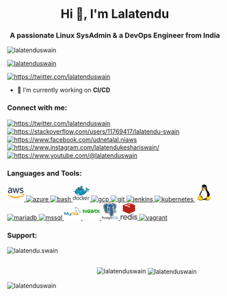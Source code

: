 <h1 align="center">Hi 👋, I'm Lalatendu</h1>
<h3 align="center">A passionate Linux SysAdmin & a DevOps Engineer from India</h3>

<p align="left"> <img src="https://komarev.com/ghpvc/?username=lalatenduswain&label=Profile%20views&color=0e75b6&style=flat" alt="lalatenduswain" /> </p>

<p align="left"> <a href="https://github.com/ryo-ma/github-profile-trophy"><img src="https://github-profile-trophy.vercel.app/?username=lalatenduswain" alt="lalatenduswain" /></a> </p>

<p align="left"> <a href="https://twitter.com/lalatenduswain" target="blank"><img src="https://img.shields.io/twitter/follow/https://twitter.com/lalatenduswain?logo=twitter&style=for-the-badge" alt="https://twitter.com/lalatenduswain" /></a> </p>

- 🔭 I’m currently working on **CI/CD**

<h3 align="left">Connect with me:</h3>
<p align="left">
<a href="https://twitter.com/https://twitter.com/lalatenduswain" target="blank"><img align="center" src="https://raw.githubusercontent.com/rahuldkjain/github-profile-readme-generator/master/src/images/icons/Social/twitter.svg" alt="https://twitter.com/lalatenduswain" height="30" width="40" /></a>
<a href="https://stackoverflow.com/users/https://stackoverflow.com/users/11769417/lalatendu-swain" target="blank"><img align="center" src="https://raw.githubusercontent.com/rahuldkjain/github-profile-readme-generator/master/src/images/icons/Social/stack-overflow.svg" alt="https://stackoverflow.com/users/11769417/lalatendu-swain" height="30" width="40" /></a>
<a href="https://fb.com/https://www.facebook.com/udnetalal.niaws" target="blank"><img align="center" src="https://raw.githubusercontent.com/rahuldkjain/github-profile-readme-generator/master/src/images/icons/Social/facebook.svg" alt="https://www.facebook.com/udnetalal.niaws" height="30" width="40" /></a>
<a href="https://instagram.com/https://www.instagram.com/lalatendukeshariswain/" target="blank"><img align="center" src="https://raw.githubusercontent.com/rahuldkjain/github-profile-readme-generator/master/src/images/icons/Social/instagram.svg" alt="https://www.instagram.com/lalatendukeshariswain/" height="30" width="40" /></a>
<a href="https://www.youtube.com/@lalatenduswain" target="blank"><img align="center" src="https://raw.githubusercontent.com/rahuldkjain/github-profile-readme-generator/master/src/images/icons/Social/youtube.svg" alt="https://www.youtube.com/@lalatenduswain" height="30" width="40" /></a>
</p>

<h3 align="left">Languages and Tools:</h3>
<p align="left"> <a href="https://aws.amazon.com" target="_blank" rel="noreferrer"> <img src="https://raw.githubusercontent.com/devicons/devicon/master/icons/amazonwebservices/amazonwebservices-original-wordmark.svg" alt="aws" width="40" height="40"/> </a> <a href="https://azure.microsoft.com/en-in/" target="_blank" rel="noreferrer"> <img src="https://www.vectorlogo.zone/logos/microsoft_azure/microsoft_azure-icon.svg" alt="azure" width="40" height="40"/> </a> <a href="https://www.gnu.org/software/bash/" target="_blank" rel="noreferrer"> <img src="https://www.vectorlogo.zone/logos/gnu_bash/gnu_bash-icon.svg" alt="bash" width="40" height="40"/> </a> <a href="https://www.docker.com/" target="_blank" rel="noreferrer"> <img src="https://raw.githubusercontent.com/devicons/devicon/master/icons/docker/docker-original-wordmark.svg" alt="docker" width="40" height="40"/> </a> <a href="https://cloud.google.com" target="_blank" rel="noreferrer"> <img src="https://www.vectorlogo.zone/logos/google_cloud/google_cloud-icon.svg" alt="gcp" width="40" height="40"/> </a> <a href="https://git-scm.com/" target="_blank" rel="noreferrer"> <img src="https://www.vectorlogo.zone/logos/git-scm/git-scm-icon.svg" alt="git" width="40" height="40"/> </a> <a href="https://www.jenkins.io" target="_blank" rel="noreferrer"> <img src="https://www.vectorlogo.zone/logos/jenkins/jenkins-icon.svg" alt="jenkins" width="40" height="40"/> </a> <a href="https://kubernetes.io" target="_blank" rel="noreferrer"> <img src="https://www.vectorlogo.zone/logos/kubernetes/kubernetes-icon.svg" alt="kubernetes" width="40" height="40"/> </a> <a href="https://www.linux.org/" target="_blank" rel="noreferrer"> <img src="https://raw.githubusercontent.com/devicons/devicon/master/icons/linux/linux-original.svg" alt="linux" width="40" height="40"/> </a> <a href="https://mariadb.org/" target="_blank" rel="noreferrer"> <img src="https://www.vectorlogo.zone/logos/mariadb/mariadb-icon.svg" alt="mariadb" width="40" height="40"/> </a> <a href="https://www.microsoft.com/en-us/sql-server" target="_blank" rel="noreferrer"> <img src="https://www.svgrepo.com/show/303229/microsoft-sql-server-logo.svg" alt="mssql" width="40" height="40"/> </a> <a href="https://www.mysql.com/" target="_blank" rel="noreferrer"> <img src="https://raw.githubusercontent.com/devicons/devicon/master/icons/mysql/mysql-original-wordmark.svg" alt="mysql" width="40" height="40"/> </a> <a href="https://www.nginx.com" target="_blank" rel="noreferrer"> <img src="https://raw.githubusercontent.com/devicons/devicon/master/icons/nginx/nginx-original.svg" alt="nginx" width="40" height="40"/> </a> <a href="https://www.postgresql.org" target="_blank" rel="noreferrer"> <img src="https://raw.githubusercontent.com/devicons/devicon/master/icons/postgresql/postgresql-original-wordmark.svg" alt="postgresql" width="40" height="40"/> </a> <a href="https://redis.io" target="_blank" rel="noreferrer"> <img src="https://raw.githubusercontent.com/devicons/devicon/master/icons/redis/redis-original-wordmark.svg" alt="redis" width="40" height="40"/> </a> <a href="https://www.vagrantup.com/" target="_blank" rel="noreferrer"> <img src="https://www.vectorlogo.zone/logos/vagrantup/vagrantup-icon.svg" alt="vagrant" width="40" height="40"/> </a> </p>

<h3 align="left">Support:</h3>
<p><a href="https://www.buymeacoffee.com/lalatendu.swain"> <img align="left" src="https://cdn.buymeacoffee.com/buttons/v2/default-yellow.png" height="50" width="210" alt="lalatendu.swain" /></a></p><br><br>

<p><img align="left" src="https://github-readme-stats.vercel.app/api/top-langs?username=lalatenduswain&show_icons=true&locale=en&layout=compact" alt="lalatenduswain" /></p>

<p>&nbsp;<img align="center" src="https://github-readme-stats.vercel.app/api?username=lalatenduswain&show_icons=true&locale=en" alt="lalatenduswain" /></p>

<p><img align="center" src="https://github-readme-streak-stats.herokuapp.com/?user=lalatenduswain&" alt="lalatenduswain" /></p>

